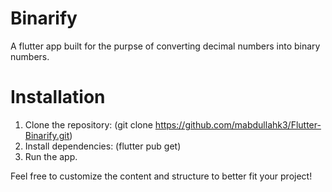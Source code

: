 # Binarify 
A flutter app built for the purpse of converting decimal numbers into binary numbers.

# Installation
1. Clone the repository: (git clone https://github.com/mabdullahk3/Flutter-Binarify.git)
2. Install dependencies: (flutter pub get)
3. Run the app.

Feel free to customize the content and structure to better fit your project!
